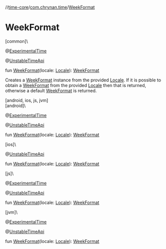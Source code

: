 //[time-core](../../index.md)/[com.chrynan.time](index.md)/[WeekFormat](-week-format.md)

# WeekFormat

[common]\

@[ExperimentalTime](https://kotlinlang.org/api/latest/jvm/stdlib/kotlin.time/-experimental-time/index.html)

@[UnstableTimeApi](-unstable-time-api/index.md)

fun [WeekFormat](-week-format.md)(locale: [Locale](-locale/index.md)): [WeekFormat](-week-format/index.md)

Creates a [WeekFormat](-week-format/index.md) instance from the provided [Locale](-locale/index.md). If it is possible to obtain a [WeekFormat](-week-format/index.md) from the provided [Locale](-locale/index.md) then that is returned, otherwise a default [WeekFormat](-week-format/index.md) is returned.

[android, ios, js, jvm]\
[android]\

@[ExperimentalTime](https://kotlinlang.org/api/latest/jvm/stdlib/kotlin.time/-experimental-time/index.html)

@[UnstableTimeApi](../../../time-core/time-core/com.chrynan.time/-unstable-time-api/index.md)

fun [WeekFormat](-week-format.md)(locale: [Locale](-locale/index.md#-1614710943%2FExtensions%2F219598131)): [WeekFormat](../../../time-core/time-core/com.chrynan.time/-week-format/index.md)

[ios]\

@[UnstableTimeApi](../../../time-core/time-core/com.chrynan.time/-unstable-time-api/index.md)

fun [WeekFormat](-week-format.md)(locale: [Locale](../../../time-core/com.chrynan.time/-locale/index.md)): [WeekFormat](../../../time-core/time-core/com.chrynan.time/-week-format/index.md)

[js]\

@[ExperimentalTime](https://kotlinlang.org/api/latest/jvm/stdlib/kotlin.time/-experimental-time/index.html)

@[UnstableTimeApi](../../../time-core/time-core/com.chrynan.time/-unstable-time-api/index.md)

fun [WeekFormat](-week-format.md)(locale: [Locale](../../../time-core/com.chrynan.time/-locale/index.md)): [WeekFormat](../../../time-core/time-core/com.chrynan.time/-week-format/index.md)

[jvm]\

@[ExperimentalTime](https://kotlinlang.org/api/latest/jvm/stdlib/kotlin.time/-experimental-time/index.html)

@[UnstableTimeApi](../../../time-core/time-core/com.chrynan.time/-unstable-time-api/index.md)

fun [WeekFormat](-week-format.md)(locale: [Locale](-locale/index.md#-1614710943%2FExtensions%2F-1191170225)): [WeekFormat](../../../time-core/time-core/com.chrynan.time/-week-format/index.md)

